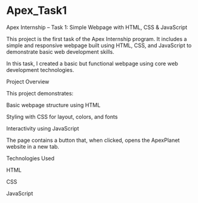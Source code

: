 # Apex_Task1
Apex Internship – Task 1: Simple Webpage with HTML, CSS & JavaScript

This project is the first task of the Apex Internship program. It includes a simple and responsive webpage built using HTML, CSS, and JavaScript to demonstrate basic web development skills.

In this task, I created a basic but functional webpage using core web development technologies.

Project Overview

This project demonstrates:

Basic webpage structure using HTML

Styling with CSS for layout, colors, and fonts

Interactivity using JavaScript

The page contains a button that, when clicked, opens the ApexPlanet website in a new tab.

Technologies Used
 
HTML

CSS

JavaScript
